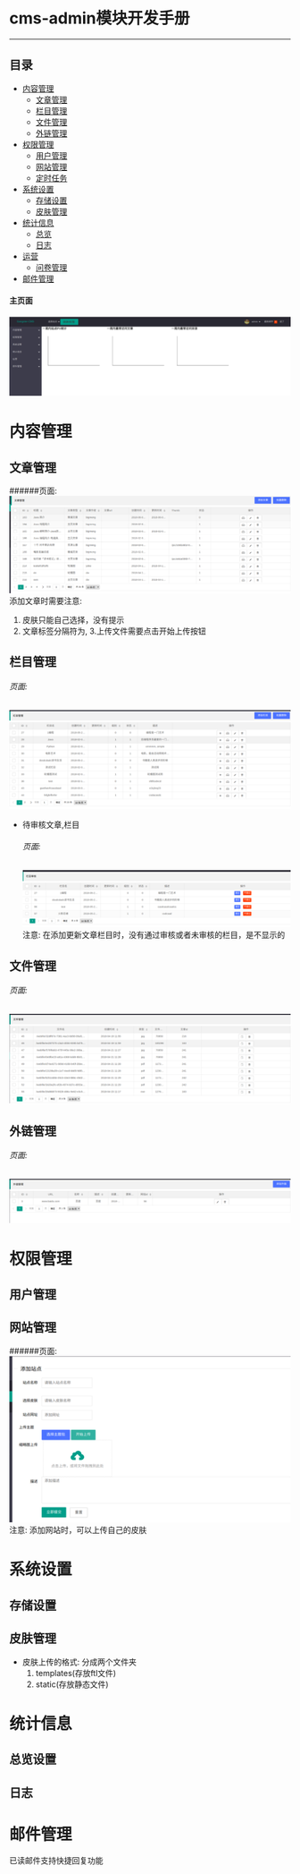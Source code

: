 # cms-admin模块开发手册
---
## 目录
  * [内容管理](README.md#内容管理)
    * [文章管理](README.md#文章管理)
    * [栏目管理](README.md#栏目管理)
    * [文件管理](README.md#文件管理)
    * [外链管理](README.md#外链管理)
  * [权限管理](README.md#权限管理)
    * [用户管理](README.md#用户管理)
    * [网站管理](README.md#网站管理)
    * [定时任务](README.md#定时任务)
  * [系统设置](README.md#系统设置)
    * [存储设置](README.md#存储设置)
    * [皮肤管理](README.md#皮肤管理)
  * [统计信息](README.md#统计信息)
    * [总览](README.md#总览设置)
    * [日志](README.md#日志设置)
  * [运营](README.md#运营)
    * [问卷管理](README.md#问卷管理)
  * [邮件管理](README.md#邮件管理)
 
#### 主页面
![](md/index.png)

# 内容管理
## 文章管理
   ######页面:
   ![](md/content/article.png)
  添加文章时需要注意:
   1. 皮肤只能自己选择，没有提示
   2. 文章标签分隔符为,
   3.上传文件需要点击开始上传按钮
## 栏目管理
   ###### 页面:
   ![](md/content/category.png)
   * 待审核文章,栏目
     ###### 页面:
     ![](md/content/unCheck.png)
      注意: 在添加更新文章栏目时，没有通过审核或者未审核的栏目，是不显示的
## 文件管理
   ###### 页面:
   ![](md/content/file.png)
##    外链管理
   ###### 页面:
   ![](md/content/outerChain.png)
# 权限管理
## 用户管理
## 网站管理
   ######页面:
   ![](md/permission/site.png)
   注意: 添加网站时，可以上传自己的皮肤
      
# 系统设置
## 存储设置
## 皮肤管理
   * 皮肤上传的格式: 分成两个文件夹
        1. templates(存放ftl文件)
        2. static(存放静态文件)
# 统计信息
## 总览设置
## 日志
# 邮件管理
   已读邮件支持快捷回复功能     
